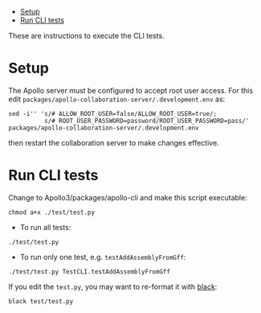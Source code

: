 <!-- vim-markdown-toc GFM -->

- [Setup](#setup)
- [Run CLI tests](#run-cli-tests)

<!-- vim-markdown-toc -->

These are instructions to execute the CLI tests.

# Setup

The Apollo server must be configured to accept root user access. For this edit
`packages/apollo-collaboration-server/.development.env` as:

```
sed -i'' 's/# ALLOW_ROOT_USER=false/ALLOW_ROOT_USER=true/;
          s/# ROOT_USER_PASSWORD=password/ROOT_USER_PASSWORD=pass/' packages/apollo-collaboration-server/.development.env
```

then restart the collaboration server to make changes effective.

# Run CLI tests

Change to Apollo3/packages/apollo-cli and make this script executable:

```
chmod a+x ./test/test.py
```

- To run all tests:

```
./test/test.py
```

- To run only one test, e.g. `testAddAssemblyFromGff`:

```
./test/test.py TestCLI.testAddAssemblyFromGff
```

If you edit the `test.py`, you may want to re-format it with
[black](https://black.readthedocs.io/en/stable/index.html):

```
black test/test.py
```
